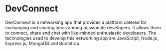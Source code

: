 # DevConnect
DevConnect is a networking app that provides a platform catered for exchanging and sharing ideas among passionate developers. It allows them to connect, share and chat with like-minded enthusiastic developers. The technologies used to develop this networking app are JavaScript, Node.js, Express.js, MongoDB and Bootstrap.
